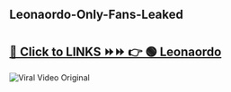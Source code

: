 
 ## Leonaordo-Only-Fans-Leaked

# <h2><a href="https://clipsfans.com/Leonaordo&ref=git">🔗 Click to LINKS ⏩⏩ 👉 🟢 Leonaordo </a></h2>

<a href="https://clipsfans.com/Leonaordo&ref=git" rel="nofollow" data-target="animated-image.originalLink"><img src="https://i.ibb.co.com/xMMVF88/686577567.gif" alt="Viral Video Original" style="max-width: 100%; display: inline-block;" data-target="animated-image.originalImage"></a>
